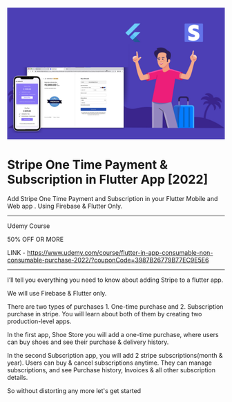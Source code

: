 ![Showcaes View - Simform LLC.](https://github.com/Ashish-Raturi/images/blob/master/stripe_course_cover_image.jpg)


# Stripe One Time Payment & Subscription in Flutter App [2022]
Add Stripe One Time Payment and Subscription in your Flutter Mobile and Web app . Using Firebase & Flutter Only.

--------------------------------------------------------------
Udemy Course

50% OFF OR MORE

LINK - https://www.udemy.com/course/flutter-in-app-consumable-non-consumable-purchase-2022/?couponCode=3987B26779B77EC9E5E6

--------------------------------------------------------------

I’ll tell you everything you need to know about adding Stripe to a flutter app.

We will use Firebase & Flutter only.

There are two types of purchases 1. One-time purchase and 2. Subscription purchase in stripe. You will learn about both of them by creating two production-level apps.

In the first app, Shoe Store you will add a one-time purchase, where users can buy shoes and see their purchase & delivery history.

In the second Subscription app, you will add 2 stripe subscriptions(month & year). Users can buy & cancel subscriptions anytime. They can manage subscriptions, and see Purchase history, Invoices & all other subscription details.

So without distorting any more let's get started
